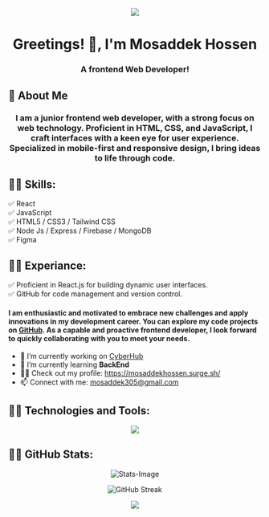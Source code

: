 <p relative align="center">
  <img src="https://i.ibb.co/nsPkJq2/github.jpg" />
</p>

<h1 absolute align="center">Greetings! 👋, I'm Mosaddek Hossen</h1>
<h3 align="center">A frontend Web Developer!</h3>

## 🚀 About Me
### <p align="center">I am a junior frontend web developer, with a strong focus on web technology. Proficient in HTML, CSS, and JavaScript, I craft interfaces with a keen eye for user experience. Specialized in mobile-first and responsive design, I bring ideas to life through code.</p>

## 👨‍💻 Skills: 
✅ React <br> 
✅ JavaScript <br>
✅ HTML5 / CSS3 / Tailwind CSS <br>
✅ Node Js / Express / Firebase / MongoDB <br>
✅ Figma <br>

## 👨‍💻 Experiance: 

✅ Proficient in React.js for building dynamic user interfaces. <br> 
✅ GitHub for code management and version control. <br> 

#### I am enthusiastic and motivated to embrace new challenges and apply innovations in my development career. You can explore my code projects on [GitHub](https://github.com/MosaddekHossen?tab=repositories). As a capable and proactive frontend developer, I look forward to quickly collaborating with you to meet your needs.

- 🔭 I’m currently working on <a href="https://123sweet-copy.surge.sh/" target="_blank">CyberHub</a>
- 🌱 I’m currently learning <strong>BackEnd</strong>
- 👨‍💻 Check out my profile: <a href="https://mosaddekhossen.surge.sh/" target="_blank">https://mosaddekhossen.surge.sh/</a>
- 📫 Connect with me: <a href="mailto:mosaddek305@gmail.com">mosaddek305@gmail.com</a>

## 👨‍💻 Technologies and Tools: 

<p align="center">
  <a href="https://skillicons.dev">
    <img src="https://skillicons.dev/icons?i=html,css,tailwind,js,react,firebase,nodejs,express,nextjs,mongodb,figma,github" />
  </a>
</p>

## 👨‍💻 GitHub Stats:

 <p align="center">
    <img src="https://github-readme-stats.vercel.app/api/top-langs?username=mosaddekhossen&theme=dark&title_color=fff&text_color=fff&border=5pxsolidred&layout=compact" alt="Stats-Image" />
 </p>

<p align="center">
  <img src="https://github-readme-streak-stats.herokuapp.com/?user=mosaddekhossen&theme=github-dark" alt="GitHub Streak" />
</p>

<p align="center">
  <img src="https://raw.githubusercontent.com/shakilahmedatik/shakilahmedatik/36f6082eed9388f5965d96f2fbc917a2cb888c89/wave.svg" />
</p>
